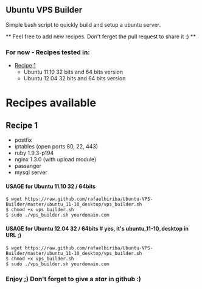 ## Ubuntu VPS Builder
Simple bash script to quickly build and setup a ubuntu server.

** Feel free to add new recipes. Don't ferget the pull request to share it :) **

### For now - Recipes tested in:
- [Recipe 1](#recipe-1)
  - Ubuntu 11.10 32 bits and 64 bits version
  - Ubuntu 12.04 32 bits and 64 bits version

# Recipes available
## Recipe 1
- postfix
- iptables (open ports 80, 22, 443)
- ruby 1.9.3-p194
- nginx 1.3.0 (with upload module)
- passanger
- mysql server


#### USAGE for Ubuntu 11.10 32 / 64bits #
    $ wget https://raw.github.com/rafaelbiriba/Ubuntu-VPS-Builder/master/ubuntu_11-10_desktop/vps_builder.sh
    $ chmod +x vps_builder.sh
    $ sudo ./vps_builder.sh yourdomain.com

#### USAGE for Ubuntu 12.04 32 / 64bits # yes, it's ubuntu_11-10_desktop in URL ;)
    $ wget https://raw.github.com/rafaelbiriba/Ubuntu-VPS-Builder/master/ubuntu_11-10_desktop/vps_builder.sh
    $ chmod +x vps_builder.sh
    $ sudo ./vps_builder.sh yourdomain.com

### Enjoy ;) Don't forget to give a *star* in github :)
